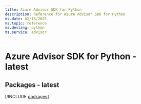 ```yaml
---
title: Azure Advisor SDK for Python
description: Reference for Azure Advisor SDK for Python
ms.date: 02/13/2025
ms.topic: reference
ms.devlang: python
ms.service: advisor
---
```

# Azure Advisor SDK for Python - latest
## Packages - latest
[!INCLUDE [packages](advisor-index.md)]